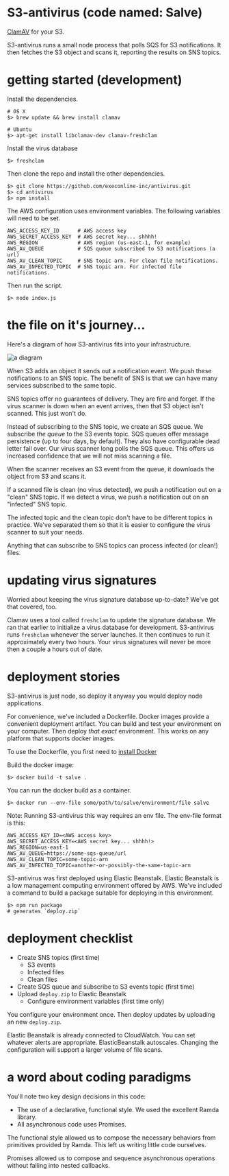 # S3-antivirus (code named: Salve)

[ClamAV](http://www.clamav.net/index.html) for your S3.

S3-antivirus runs a small node process that polls SQS for S3 notifications. It
then fetches the S3 object and scans it, reporting the results on SNS topics.

# getting started (development)

Install the dependencies.

```
# OS X
$> brew update && brew install clamav

# Ubuntu
$> apt-get install libclamav-dev clamav-freshclam

```

Install the virus database

```
$> freshclam
```

Then clone the repo and install the other dependencies.

```
$> git clone https://github.com/execonline-inc/antivirus.git
$> cd antivirus
$> npm install
```

The AWS configuration  uses environment variables. The following
variables will need to be set.

```
AWS_ACCESS_KEY_ID      # AWS access key
AWS_SECRET_ACCESS_KEY  # AWS secret key... shhhh!
AWS_REGION             # AWS region (us-east-1, for example)
AWS_AV_QUEUE           # SQS queue subscribed to S3 notifications (a url)
AWS_AV_CLEAN_TOPIC     # SNS topic arn. For clean file notifications.
AWS_AV_INFECTED_TOPIC  # SNS topic arn. For infected file notifications.
```

Then run the script.

```
$> node index.js
```

# the file on it's journey...

Here's a diagram of how S3-antivirus fits into your infrastructure.

![a diagram](https://raw.githubusercontent.com/execonline-inc/antivirus/master/assets/diagram.jpg)

When S3 adds an object it sends out a notification event. We push these
notifications to an SNS topic. The benefit of SNS is that we can have
many services subscribed to the same topic.

SNS topics offer no guarantees of delivery. They are fire and forget. If the
virus scanner is down when an event arrives, then that S3 object isn't scanned.
This just won't do.

Instead of subscribing to the SNS topic, we create an SQS queue. We
subscribe _the queue_ to the S3 events topic. SQS queues offer message
persistence (up to four days, by default). They also have configurable dead
letter fail over. Our virus scanner long polls the SQS queue. This offers us
increased confidence that we will not miss scanning a file.

When the scanner receives an S3 event from the queue, it downloads the object
from S3 and scans it.

If a scanned file is clean (no virus detected), we push a notification out
on a "clean" SNS topic. If we detect a virus, we push a notification out on
an "infected" SNS topic.

The infected topic and the clean topic don't have to be different topics in
practice. We've  separated them so that it is easier to configure
the virus scanner to suit your needs.

Anything that can subscribe to SNS topics can process infected (or clean!)
files.

# updating virus signatures

Worried about keeping the virus signature database up-to-date? We've got that
covered, too.

Clamav uses a tool called `freshclam` to update the signature database. We
ran that earlier to initialize a virus database for development. S3-antivirus
runs `freshclam` whenever the server launches. It then continues to run it
approximately every two hours. Your virus signatures will never be more then
a couple a hours out of date.

# deployment stories

S3-antivirus is just node, so deploy it anyway you would deploy node
applications.

For convenience, we've included a Dockerfile. Docker images provide a
convenient deployment artifact. You can build and test your environment on
your computer. Then deploy _that exact_ environment. This works on any platform
that supports docker images.

To use the Dockerfile, you first need to
[install Docker](https://docs.docker.com/installation/)

Build the docker image:

```
$> docker build -t salve .
```

You can run the docker build as a container.

```
$> docker run --env-file some/path/to/salve/environment/file salve
```

Note: Running S3-antivirus this way requires an env file. The env-file format
is this:

```
AWS_ACCESS_KEY_ID=<AWS access key>
AWS_SECRET_ACCESS_KEY=<AWS secret key... shhhh!>
AWS_REGION=us-east-1
AWS_AV_QUEUE=https://some-sqs-queue/url
AWS_AV_CLEAN_TOPIC=some-topic-arn
AWS_AV_INFECTED_TOPIC=another-or-possibly-the-same-topic-arn
```

S3-antivirus was first deployed using Elastic Beanstalk. Elastic Beanstalk is
a low management computing environment offered by AWS. We've included a command
to build a package suitable for deploying in this environment.

```
$> npm run package
# generates `deploy.zip`
```

# deployment checklist

- Create SNS topics (first time)
  - S3 events
  - Infected files
  - Clean files
- Create SQS queue and subscribe to S3 events topic (first time)
- Upload `deploy.zip` to Elastic Beanstalk
  - Configure environment variables (first time only)

You configure your environment once. Then deploy updates by uploading an new
`deploy.zip`.

Elastic Beanstalk is already connected to CloudWatch. You can set whatever
alerts are appropriate. ElasticBeanstalk autoscales. Changing the configuration
will support a larger volume of file scans.

# a word about coding paradigms

You'll note two key design decisions in this code:

- The use of a declarative, functional style. We used the excellent Ramda
library.
- All asynchronous code uses Promises.

The functional style allowed us to compose the necessary behaviors
from primitives provided by Ramda. This left us writing little code
ourselves.

Promises allowed us to compose and sequence asynchronous
operations without falling into nested callbacks.
